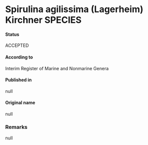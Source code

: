 Spirulina agilissima (Lagerheim) Kirchner SPECIES
=======

#### Status
ACCEPTED

#### According to
Interim Register of Marine and Nonmarine Genera

#### Published in
null

#### Original name
null

### Remarks
null